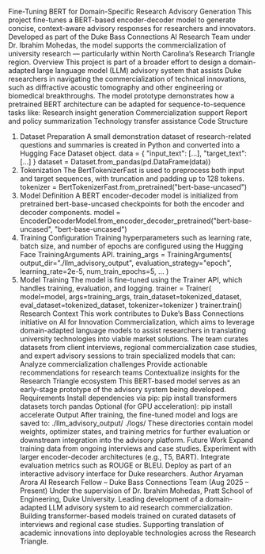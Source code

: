 Fine-Tuning BERT for Domain-Specific Research Advisory Generation
This project fine-tunes a BERT-based encoder-decoder model to generate concise, context-aware advisory responses for researchers and innovators. Developed as part of the Duke Bass Connections AI Research Team under Dr. Ibrahim Mohedas, the model supports the commercialization of university research — particularly within North Carolina’s Research Triangle region.
Overview
This project is part of a broader effort to design a domain-adapted large language model (LLM) advisory system that assists Duke researchers in navigating the commercialization of technical innovations, such as diffractive acoustic tomography and other engineering or biomedical breakthroughs.
The model prototype demonstrates how a pretrained BERT architecture can be adapted for sequence-to-sequence tasks like:
Research insight generation
Commercialization support
Report and policy summarization
Technology transfer assistance
Code Structure
1. Dataset Preparation
A small demonstration dataset of research-related questions and summaries is created in Python and converted into a Hugging Face Dataset object.
data = {
    "input_text": [...],
    "target_text": [...]
}
dataset = Dataset.from_pandas(pd.DataFrame(data))
2. Tokenization
The BertTokenizerFast is used to preprocess both input and target sequences, with truncation and padding up to 128 tokens.
tokenizer = BertTokenizerFast.from_pretrained("bert-base-uncased")
3. Model Definition
A BERT encoder-decoder model is initialized from pretrained bert-base-uncased checkpoints for both the encoder and decoder components.
model = EncoderDecoderModel.from_encoder_decoder_pretrained("bert-base-uncased", "bert-base-uncased")
4. Training Configuration
Training hyperparameters such as learning rate, batch size, and number of epochs are configured using the Hugging Face TrainingArguments API.
training_args = TrainingArguments(
    output_dir="./llm_advisory_output",
    evaluation_strategy="epoch",
    learning_rate=2e-5,
    num_train_epochs=5,
    ...
)
5. Model Training
The model is fine-tuned using the Trainer API, which handles training, evaluation, and logging.
trainer = Trainer(
    model=model,
    args=training_args,
    train_dataset=tokenized_dataset,
    eval_dataset=tokenized_dataset,
    tokenizer=tokenizer
)
trainer.train()
Research Context
This work contributes to Duke’s Bass Connections initiative on AI for Innovation Commercialization, which aims to leverage domain-adapted language models to assist researchers in translating university technologies into viable market solutions.
The team curates datasets from client interviews, regional commercialization case studies, and expert advisory sessions to train specialized models that can:
Analyze commercialization challenges
Provide actionable recommendations for research teams
Contextualize insights for the Research Triangle ecosystem
This BERT-based model serves as an early-stage prototype of the advisory system being developed.
Requirements
Install dependencies via pip:
pip install transformers datasets torch pandas
Optional (for GPU acceleration):
pip install accelerate
Output
After training, the fine-tuned model and logs are saved to:
./llm_advisory_output/
./logs/
These directories contain model weights, optimizer states, and training metrics for further evaluation or downstream integration into the advisory platform.
Future Work
Expand training data from ongoing interviews and case studies.
Experiment with larger encoder-decoder architectures (e.g., T5, BART).
Integrate evaluation metrics such as ROUGE or BLEU.
Deploy as part of an interactive advisory interface for Duke researchers.
Author
Aryaman Arora
AI Research Fellow – Duke Bass Connections Team (Aug 2025 – Present)
Under the supervision of Dr. Ibrahim Mohedas, Pratt School of Engineering, Duke University.
Leading development of a domain-adapted LLM advisory system to aid research commercialization.
Building transformer-based models trained on curated datasets of interviews and regional case studies.
Supporting translation of academic innovations into deployable technologies across the Research Triangle.
